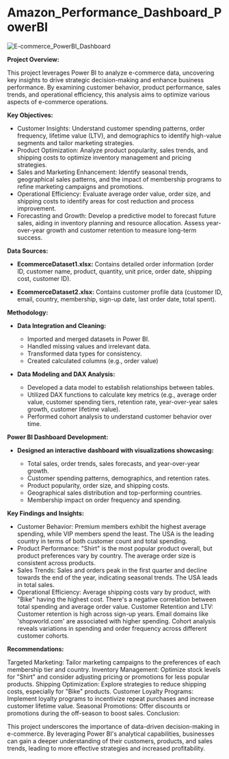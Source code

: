 # Amazon_Performance_Dashboard_PowerBI

![E-commerce_PowerBI_Dashboard](https://github.com/user-attachments/assets/c9ed7769-067a-4fc0-a263-265a7bd148d4)

**Project Overview:**

This project leverages Power BI to analyze e-commerce data, uncovering key insights to drive strategic decision-making and enhance business performance. By examining customer behavior, product performance, sales trends, and operational efficiency, this analysis aims to optimize various aspects of e-commerce operations.

**Key Objectives:**

* Customer Insights: Understand customer spending patterns, order frequency, lifetime value (LTV), and demographics to identify high-value segments and tailor marketing strategies.
* Product Optimization: Analyze product popularity, sales trends, and shipping costs to optimize inventory management and pricing strategies.
* Sales and Marketing Enhancement: Identify seasonal trends, geographical sales patterns, and the impact of membership programs to refine marketing campaigns and promotions.
* Operational Efficiency: Evaluate average order value, order size, and shipping costs to identify areas for cost reduction and process improvement.
* Forecasting and Growth: Develop a predictive model to forecast future sales, aiding in inventory planning and resource allocation. Assess year-over-year growth and customer retention to measure long-term success.

**Data Sources:**
  
* **EcommerceDataset1.xlsx:** Contains detailed order information (order ID, customer name, product, quantity, unit price, order date, shipping cost, customer ID).

* **EcommerceDataset2.xlsx:** Contains customer profile data (customer ID, email, country, membership, sign-up date, last order date, total spent).

**Methodology:**

* **Data Integration and Cleaning:**

  - Imported and merged datasets in Power BI.
  - Handled missing values and irrelevant data.
  - Transformed data types for consistency.
  - Created calculated columns (e.g., order value)

* **Data Modeling and DAX Analysis:**

  - Developed a data model to establish relationships between tables.
  - Utilized DAX functions to calculate key metrics (e.g., average order value, customer spending tiers, retention rate, year-over-year sales growth, customer lifetime value).
  - Performed cohort analysis to understand customer behavior over time.

**Power BI Dashboard Development:**

* **Designed an interactive dashboard with visualizations showcasing:**

  - Total sales, order trends, sales forecasts, and year-over-year growth.
  - Customer spending patterns, demographics, and retention rates.
  - Product popularity, order size, and shipping costs.
  - Geographical sales distribution and top-performing countries.
  - Membership impact on order frequency and spending.

**Key Findings and Insights:**

* Customer Behavior: Premium members exhibit the highest average spending, while VIP members spend the least. The USA is the leading country in terms of both customer count and total spending.
* Product Performance: "Shirt" is the most popular product overall, but product preferences vary by country. The average order size is consistent across products.
* Sales Trends: Sales and orders peak in the first quarter and decline towards the end of the year, indicating seasonal trends. The USA leads in total sales.
* Operational Efficiency: Average shipping costs vary by product, with "Bike" having the highest cost. There's a negative correlation between total spending and average order value.
Customer Retention and LTV: Customer retention is high across sign-up years. Email domains like 'shopworld.com' are associated with higher spending. Cohort analysis reveals variations in spending and order frequency across different customer cohorts.

**Recommendations:**

Targeted Marketing: Tailor marketing campaigns to the preferences of each membership tier and country.
Inventory Management: Optimize stock levels for "Shirt" and consider adjusting pricing or promotions for less popular products.
Shipping Optimization: Explore strategies to reduce shipping costs, especially for "Bike" products.
Customer Loyalty Programs: Implement loyalty programs to incentivize repeat purchases and increase customer lifetime value.
Seasonal Promotions: Offer discounts or promotions during the off-season to boost sales.
Conclusion:

This project underscores the importance of data-driven decision-making in e-commerce. By leveraging Power BI's analytical capabilities, businesses can gain a deeper understanding of their customers, products, and sales trends, leading to more effective strategies and increased profitability.

